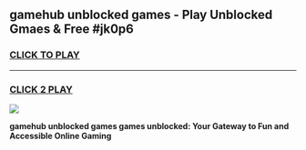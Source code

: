 
## gamehub unblocked games - Play Unblocked Gmaes & Free #jk0p6
<h3>
<a href="https://news.freeplayer.one?title=gamehub_unblocked_games&ref=24F">CLICK TO PLAY</a></h3>
<hr>

<h3>
<a href="https://news.freeplayer.one?title=gamehub_unblocked_games&ref=24F">CLICK 2 PLAY</a>
  
</h3>

<a href="https://news.freeplayer.one?title=gamehub_unblocked_games&ref=24F/"><img src="https://clearcache.store/games.png"></a>


**gamehub unblocked games games unblocked: Your Gateway to Fun and Accessible Online Gaming**
